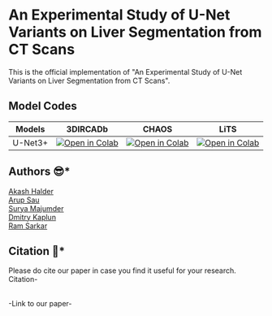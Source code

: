 # An Experimental Study of U-Net Variants on Liver Segmentation from CT Scans
This is the official implementation of "An Experimental Study of U-Net Variants on Liver Segmentation from CT Scans". 



## Model Codes
| Models                     | 3DIRCADb                      | CHAOS                      | LiTS                          |
|----------------------------|-------------------------------|----------------------------|-------------------------------|
| U-Net3+ | [![Open in Colab](https://colab.research.google.com/assets/colab-badge.svg)](https://colab.research.google.com/github/SuryaMajumder/Comparative-Study-Liver-Segmentation/blob/main/3DIRCADb/3dircad-unet3plus-liver.ipynb) | [![Open in Colab](https://colab.research.google.com/assets/colab-badge.svg)](https://colab.research.google.com/github/SuryaMajumder/Comparative-Study-Liver-Segmentation/blob/main/CHAOS/chaos-unet3plus-liver.ipynb) | [![Open in Colab](https://colab.research.google.com/assets/colab-badge.svg)](https://colab.research.google.com/github/SuryaMajumder/Comparative-Study-Liver-Segmentation/blob/main/LiTS/unet3-lits.ipynb) |

## Authors :sunglasses:*
[Akash Halder](https://in.linkedin.com/in/akash-halder-1b315b1b7?original_referer=https%3A%2F%2Fwww.google.com%2F)<br/>
[Arup Sau](https://www.linkedin.com/in/arup-sau-6503a4184/)<br/>
[Surya Majumder](https://www.linkedin.com/in/surya-majumder-333891246/)<br/>
[Dmitry Kaplun](https://ru.linkedin.com/in/dmitrii-kaplun-7971b085/en)<br/>
[Ram Sarkar](http://www.jaduniv.edu.in/profile.php?uid=686)<br/>

## Citation :thinking:*
Please do cite our paper in case you find it useful for your research.<br/>
Citation-<br/>

<br/>
-Link to our paper-<br/>
